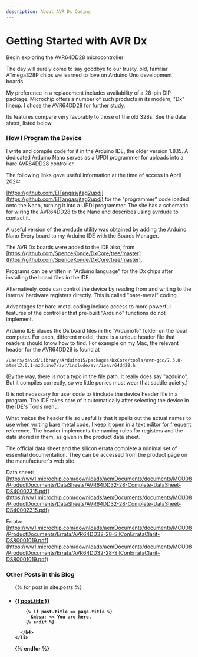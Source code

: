 ```yaml
---
description: About AVR Dx Coding
---
```


# Getting Started with AVR Dx
Begin exploring the AVR64DD28 microcontroller

The day will surely come to say goodbye to our trusty, old, familiar ATmega328P chips we learned to love on Arduino Uno development boards.

My preference in a replacement includes availability of a 28-pin DIP package. Microchip offers a number of such products in its modern, "Dx" lineup. I chose the AVR64DD28 for further study.

Its features compare very favorably to those of the old 328s. See the data sheet, listed below. 

### How I Program the Device
I write and compile code for it in the Arduino IDE, the older version 1.8.15. A dedicated Arduino Nano serves as a UPDI programmer for uploads into a bare AVR64DD28 controller.

The following links gave useful information at the time of access in April 2024:

[https://github.com/ElTangas/jtag2updi](https://github.com/ElTangas/jtag2updi) for the "programmer" code loaded onto the Nano, turning it into a UPDI programmer. The site has a schematic for wiring the AVR64DD28 to the Nano and describes using avrdude to contact it. 

A useful version of the avrdude utility was obtained by adding the Arduino Nano Every board to my Arduino IDE with the Boards Manager.

The AVR Dx boards were added to the IDE also, from [https://github.com/SpenceKonde/DxCore/tree/master](https://github.com/SpenceKonde/DxCore/tree/master). 

Programs can be written in "Arduino language" for the Dx chips after installing the board files in the IDE.

Alternatively, code can control the device by reading from and writing to the internal hardware registers directly. This is called "bare-metal" coding. 

Advantages for bare-metal coding include access to more powerful features of the controller that pre-built "Arduino" functions do not implement. 

Arduino IDE places the Dx board files in the "Arduino15" folder on the local computer. For each, different model, there is a unique header file that readers should know how to find. For example on my Mac, the relevant header for the AVR64DD28 is found at 

```
/Users/david/Library/Arduino15/packages/DxCore/tools/avr-gcc/7.3.0-atmel3.6.1-azduino7/avr/include/avr/ioavr64dd28.h
```

(By the way, there is not a typo in the file path. It really does say "azduino". But it compiles correctly, so we little ponies must wear that saddle quietly.)

It is not necessary for user code to #include the device header file in a program. The IDE takes care of it automatically after selecting the device in the IDE's Tools menu.

What makes the header file so useful is that it spells out the actual names to use when writing bare metal code. I keep it open in a text editor for frequent reference. The header implements the naming rules for registers and the data stored in them, as given in the product data sheet.

The official data sheet and the silicon errata complete a minimal set of essential documentation. They can be accessed from the product page on the manufacturer's web site.

Data sheet: [https://ww1.microchip.com/downloads/aemDocuments/documents/MCU08/ProductDocuments/DataSheets/AVR64DD32-28-Complete-DataSheet-DS40002315.pdf](https://ww1.microchip.com/downloads/aemDocuments/documents/MCU08/ProductDocuments/DataSheets/AVR64DD32-28-Complete-DataSheet-DS40002315.pdf)

Errata: [https://ww1.microchip.com/downloads/aemDocuments/documents/MCU08/ProductDocuments/Errata/AVR64DD32-28-SilConErrataClarif-DS80001019.pdf](https://ww1.microchip.com/downloads/aemDocuments/documents/MCU08/ProductDocuments/Errata/AVR64DD32-28-SilConErrataClarif-DS80001019.pdf)

<h3> Other Posts in this Blog </h3> 

<ul>
  {% for post in site.posts %}
    <li>
      <h4>
        <a href="{{site.baseurl}}{{ post.url }}"       
        {% if post.title == page.title %}
           style="color: black;"
        {% endif %}>{{ post.title }}
        </a>
        
        {% if post.title == page.title %}
          &nbsp; << You are here.
        {% endif %}
        
      </h4>
    </li>
  {% endfor %}
</ul>
